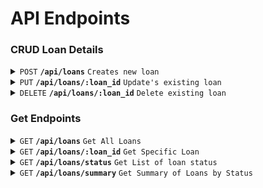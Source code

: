 # API Endpoints
### CRUD Loan Details

<details>
 <summary><code>POST</code> <code><b>/api/loans</b></code> <code>Creates new loan</code></summary>

##### Body

> | name | type | data type | description |
> |-|-|-|-|
> | applicant_name |  required | string   | Applicant's Name  |
> | loaned_amount |  required | decimal   | Amount |
> | status_id |  required | string   | Only accepts values as "APR", "REJ", or "PND"  |

##### Responses

> | http code | response |
> |-------------------------------------------------|---------------------------------------------------------------------|
> | `201`|`Loan created successfully`|
> | `400`|`{"error": [{"type": "field","msg": "Cannot be empty.","path": "applicant_name","location": "body"}]}`|
> | `500`|`Internal Server Error`|
</details>


<details>
<summary><code>PUT</code> <code><b>/api/loans/:loan_id</b></code> <code>Update's existing loan</code></summary>

##### Parameters

> | name | type | data type | description |
> |-|-|-|-|
> | loan_id |  required | UUID   | Loan Identification  |

##### Body

> | name | type | data type | description |
> |-|-|-|-|
> | applicant_name |  required | string   | Applicant's Name  |
> | loaned_amount |  required | decimal   | Amount |
> | status_id |  required | string   | Only accepts values as "APR", "REJ", or "PND"  |

##### Responses

> | http code | response |
> |-------------------------------------------------|---------------------------------------------------------------------|
> | `201`|`Loan updated successfully`|
> | `400`|`{"error": [{"type": "field","msg": "Cannot be empty.","path": "applicant_name","location": "body"}]}`|
>| `404`|`{"error": 'no record found'}`|
> | `500`|`Internal Server Error`|

</details>


<details>
<summary><code>DELETE</code> <code><b>/api/loans/:loan_id</b></code> <code>Delete existing loan</code></summary>

##### Parameters

> | name | type | data type | description |
> |-|-|-|-|
> | loan_id |  required | UUID   | Loan Identification  |

##### Body

> None

##### Responses

> | http code | response |
> |-------------------------------------------------|---------------------------------------------------------------------|
> | `201`|`Loan Deleted successfully`|
> | `400`|`{"error": [{"type": "field","msg": "Cannot be empty.","path": "applicant_name","location": "body"}]}`|
>| `404`|`{"error": 'no record found'}`|
> | `500`|`Internal Server Error`|

</details>


### Get Endpoints


<details>
<summary><code>GET</code> <code><b>/api/loans</b></code> <code>Get All Loans</code></summary>

##### Parameters

> None

##### Body

> None

##### Responses

> | http code | response |
> |-------------------------------------------------|---------------------------------------------------------------------|
> | `200`| `[{"id":"786d965f-3e2e-4c6f-a3d0-b4bcff425f72","applicant_name":"Test","loaned_amount":"1241","status_description":"APPROVED","status_id":"APR"}]` |
> | `400`|`{"error": [{"type": "field","msg": "Cannot be empty.","path": "applicant_name","location": "body"}]}`|
> | `500`|`Internal Server Error`|

</details>


<details>
<summary><code>GET</code> <code><b>/api/loans/:loan_id</b></code> <code>Get Specific Loan</code></summary>

##### Parameters

> | name | type | data type | description |
> |-|-|-|-|
> | loan_id |  required | UUID   | Loan Identification  |

##### Body

> None

##### Responses

> | http code | response |
> |-------------------------------------------------|---------------------------------------------------------------------|
> | `200`| `[{"id":"786d965f-3e2e-4c6f-a3d0-b4bcff425f72","applicant_name":"Test","loaned_amount":"1241","status_description":"APPROVED","status_id":"APR"}]` |
> | `400`|`{"error": [{"type": "field","msg": "Cannot be empty.","path": "applicant_name","location": "body"}]}`|
> | `500`|`Internal Server Error`|

</details>



<details>
<summary><code>GET</code> <code><b>/api/loans/status</b></code> <code>Get List of loan status</code></summary>

##### Parameters

> None
##### Body

> None

##### Responses

> | http code | response |
> |-------------------------------------------------|---------------------------------------------------------------------|
> | `200`| `[{"status_id":"PND","status_description":"PENDING"},{"status_id":"APR","status_description":"APPROVED"},{"status_id":"REJ","status_description":"REJECTED"}]`|
> | `500`|`Internal Server Error`|

</details>



<details>
<summary><code>GET</code> <code><b>/api/loans/summary</b></code> <code>Get Summary of Loans by Status</code></summary>

##### Parameters

> None
##### Body

> None

##### Responses

> | http code | response |
> |-------------------------------------------------|---------------------------------------------------------------------|
> | `200`| `[{"status_description":"PENDING","number_of_loans_per_status":"0","total_loaned_amount_per_status":"0"},{"status_description":"REJECTED","number_of_loans_per_status":"0","total_loaned_amount_per_status":"0"},{"status_description":"APPROVED","number_of_loans_per_status":"1","total_loaned_amount_per_status":"1241"}]`|
> | `500`|`Internal Server Error`|

</details>